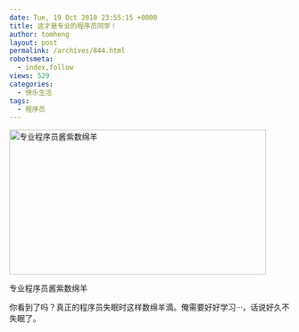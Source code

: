 ```yaml
---
date: Tue, 19 Oct 2010 23:55:15 +0000
title: 这才是专业的程序员同学！
author: tomheng
layout: post
permalink: /archives/844.html
robotsmeta:
  - index,follow
views: 529
categories:
  - 快乐生活
tags:
  - 程序员
---
```

<div id="attachment_845" style="width: 470px" class="wp-caption aligncenter">
  <img class="size-full wp-image-845" title="专业程序员酱紫数绵羊" src="http://blog.webfuns.net/wp-content/uploads/2010/10/460.jpg" alt="专业程序员酱紫数绵羊" width="460" height="259" />
  
  <p class="wp-caption-text">
    专业程序员酱紫数绵羊
  </p>
</div>

你看到了吗？真正的程序员失眠时这样数绵羊滴。俺需要好好学习···，话说好久不失眠了。
